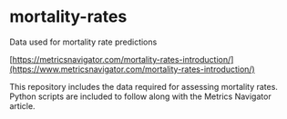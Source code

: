 # mortality-rates
Data used for mortality rate predictions

[https://metricsnavigator.com/mortality-rates-introduction/](https://www.metricsnavigator.com/mortality-rates-introduction/)

This repository includes the data required for assessing mortality rates. Python scripts are included to follow along with the Metrics Navigator article.
